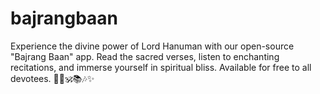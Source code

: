 # bajrangbaan
Experience the divine power of Lord Hanuman with our open-source "Bajrang Baan" app. Read the sacred verses, listen to enchanting recitations, and immerse yourself in spiritual bliss. Available for free to all devotees. 🦸‍♂️🕉️📚🎶✨
